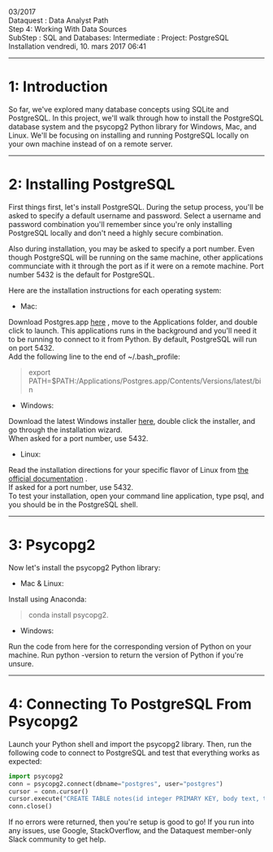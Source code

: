 03/2017  
Dataquest : Data Analyst Path  
Step 4: Working With Data Sources  
SubStep :  SQL and Databases: Intermediate : Project: PostgreSQL Installation 
vendredi, 10. mars 2017 06:41 





---
# 1: Introduction  

So far, we've explored many database concepts using SQLite and PostgreSQL. In this project, we'll walk through how to install the PostgreSQL database system and the psycopg2 Python library for Windows, Mac, and Linux. We'll be focusing on installing and running PostgreSQL locally on your own machine instead of on a remote server.  


---
# 2: Installing PostgreSQL  

First things first, let's install PostgreSQL. During the setup process, you'll be asked to specify a default username and password. Select a username and password combination you'll remember since you're only installing PostgreSQL locally and don't need a highly secure combination.  

Also during installation, you may be asked to specify a port number. Even though PostgreSQL will be running on the same machine, other applications communciate with it through the port as if it were on a remote machine. Port number 5432 is the default for PostgreSQL.  

Here are the installation instructions for each operating system:

 - Mac:  

Download Postgres.app [here](http://postgresapp.com/) , move to the Applications folder, and double click to launch. This applications runs in the background and you'll need it to be running to connect to it from Python. By default, PostgreSQL will run on port 5432.  
Add the following line to the end of ~/.bash_profile:  

>export PATH=$PATH:/Applications/Postgres.app/Contents/Versions/latest/bin

 - Windows:  


Download the latest Windows installer [here](http://www.bigsql.org/postgresql/installers.jsp), double click the installer, and go through the installation wizard.  
When asked for a port number, use 5432.  

 - Linux:  

Read the installation directions for your specific flavor of Linux from [the official documentation](https://www.postgresql.org/download/linux/) .  
If asked for a port number, use 5432.  
To test your installation, open your command line application, type psql, and you should be in the PostgreSQL shell.  


---
# 3: Psycopg2  

Now let's install the psycopg2 Python library:  

 - Mac & Linux:  

Install using Anaconda:  

>conda install psycopg2.

 - Windows:  

Run the code from here for the corresponding version of Python on your machine. Run python -version to return the version of Python if you're unsure.  


---
# 4: Connecting To PostgreSQL From Psycopg2  

Launch your Python shell and import the psycopg2 library. Then, run the following code to connect to PostgreSQL and test that everything works as expected:  

```python
import psycopg2
conn = psycopg2.connect(dbname="postgres", user="postgres")
cursor = conn.cursor()
cursor.execute("CREATE TABLE notes(id integer PRIMARY KEY, body text, title text)")
conn.close()
```

If no errors were returned, then you're setup is good to go! If you run into any issues, use Google, StackOverflow, and the Dataquest member-only Slack community to get help.  